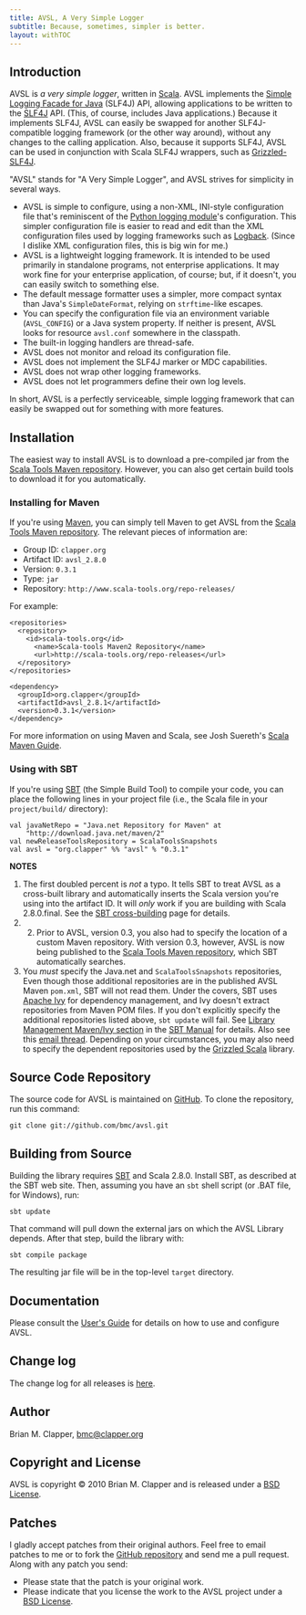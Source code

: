 ```yaml
---
title: AVSL, A Very Simple Logger
subtitle: Because, sometimes, simpler is better.
layout: withTOC
---
```


## Introduction

AVSL is *a very simple logger*, written in [Scala][]. AVSL implements the
[Simple Logging Facade for Java][SLF4J] (SLF4J) API, allowing applications
to be written to the [SLF4J][] API. (This, of course, includes Java
applications.) Because it implements SLF4J, AVSL can easily be swapped for
another SLF4J-compatible logging framework (or the other way around),
without any changes to the calling application. Also, because it supports
SLF4J, AVSL can be used in conjunction with Scala SLF4J wrappers, such as
[Grizzled-SLF4J][].

"AVSL" stands for "A Very Simple Logger", and AVSL strives for simplicity
in several ways.

* AVSL is simple to configure, using a non-XML, INI-style configuration
  file that's reminiscent of the [Python logging module][]'s configuration.
  This simpler configuration file is easier to read and edit than the XML
  configuration files used by logging frameworks such as [Logback][].
  (Since I dislike XML configuration files, this is big win for me.)
* AVSL is a lightweight logging framework. It is intended to be used
  primarily in standalone programs, not enterprise applications. It may
  work fine for your enterprise application, of course; but, if it doesn't,
  you can easily switch to something else.
* The default message formatter uses a simpler, more compact syntax than
  Java's `SimpleDateFormat`, relying on `strftime`-like escapes.
* You can specify the configuration file via an environment variable
  (`AVSL_CONFIG`) or a Java system property. If neither is present, AVSL
  looks for resource `avsl.conf` somewhere in the classpath.
* The built-in logging handlers are thread-safe.
* AVSL does not monitor and reload its configuration file.
* AVSL does not implement the SLF4J marker or MDC capabilities.
* AVSL does not wrap other logging frameworks.
* AVSL does not let programmers define their own log levels.

In short, AVSL is a perfectly serviceable, simple logging framework that can
easily be swapped out for something with more features.

## Installation

The easiest way to install AVSL is to download a pre-compiled jar from the
[Scala Tools Maven repository][]. However, you can also get certain build
tools to download it for you automatically.

### Installing for Maven

If you're using [Maven][], you can simply tell Maven to get AVSL from the
[Scala Tools Maven repository][]. The relevant pieces of information are:

* Group ID: `clapper.org`
* Artifact ID: `avsl_2.8.0`
* Version: `0.3.1`
* Type: `jar`
* Repository: `http://www.scala-tools.org/repo-releases/`

For example:

    <repositories>
      <repository>
        <id>scala-tools.org</id>
          <name>Scala-tools Maven2 Repository</name>
          <url>http://scala-tools.org/repo-releases</url>
      </repository>
    </repositories>

    <dependency>
      <groupId>org.clapper</groupId>
      <artifactId>avsl_2.8.1</artifactId>
      <version>0.3.1</version>
    </dependency>

For more information on using Maven and Scala, see Josh Suereth's
[Scala Maven Guide][].

### Using with SBT

If you're using [SBT][] (the Simple Build Tool) to compile your code, you
can place the following lines in your project file (i.e., the Scala file in
your `project/build/` directory):

    val javaNetRepo = "Java.net Repository for Maven" at
        "http://download.java.net/maven/2"
    val newReleaseToolsRepository = ScalaToolsSnapshots
    val avsl = "org.clapper" %% "avsl" % "0.3.1"

**NOTES**

1. The first doubled percent is *not* a typo. It tells SBT to treat AVSL as
   a cross-built library and automatically inserts the Scala version you're
   using into the artifact ID. It will *only* work if you are building with
   Scala 2.8.0.final. See the [SBT cross-building][] page for details.
2. 2. Prior to AVSL, version 0.3, you also had to specify the location of a
   custom Maven repository. With version 0.3, however, AVSL is now being
   published to the [Scala Tools Maven repository][], which SBT
   automatically searches.
3. You *must* specify the Java.net and `ScalaToolsSnapshots` repositories,
   Even though those additional repositories are in the published AVSL
   Maven `pom.xml`, SBT will not read them. Under the covers, SBT uses
   [Apache Ivy][] for dependency management, and Ivy doesn't extract
   repositories from Maven POM files. If you don't explicitly specify the
   additional repositories listed above, `sbt update` will fail. See
   [Library Management Maven/Ivy section][] in the [SBT Manual][] for
   details. Also see this [email thread][SBT-repo-email-thread]. Depending
   on your circumstances, you may also need to specify the dependent
   repositories used by the [Grizzled Scala][] library.

## Source Code Repository

The source code for AVSL is maintained on [GitHub][]. To clone the
repository, run this command:

    git clone git://github.com/bmc/avsl.git

## Building from Source

Building the library requires [SBT][] and Scala 2.8.0. Install SBT, as
described at the SBT web site. Then, assuming you have an `sbt` shell
script (or .BAT file, for Windows), run:

    sbt update

That command will pull down the external jars on which the AVSL
Library depends. After that step, build the library with:

    sbt compile package

The resulting jar file will be in the top-level `target` directory.

## Documentation

Please consult the [User's Guide][] for details on how to use and configure
AVSL.

## Change log

The change log for all releases is [here][changelog].

## Author

Brian M. Clapper, [bmc@clapper.org][]

## Copyright and License

AVSL is copyright &copy; 2010 Brian M. Clapper and is released under a
[BSD License][].

## Patches

I gladly accept patches from their original authors. Feel free to email
patches to me or to fork the [GitHub repository][] and send me a pull
request. Along with any patch you send:

* Please state that the patch is your original work.
* Please indicate that you license the work to the AVSL project
  under a [BSD License][].

[User's Guide]: users-guide.html
[BSD License]: license.html
[GitHub repository]: http://github.com/bmc/avsl
[Grizzled-SLF4J]: http://bmc.github.com/grizzled-slf4j/
[GitHub]: http://github.com/bmc/
[downloads area]: http://github.com/bmc/avsl/downloads
[Maven]: http://maven.apache.org/
[bmc@clapper.org]: mailto:bmc@clapper.org
[Scala]: http://www.scala-lang.org/
[Python logging module]: http://docs.python.org/library/logging.html
[SLF4J]: http://slf4j.org/
[Logback]: http://logback.qos.ch/
[Grizzled Scala]: http://bmc.github.com/grizzled-scala/
[SBT]: http://code.google.com/p/simple-build-tool
[strftime]: http://www.opengroup.org/onlinepubs/007908799/xsh/strftime.html
[call-by-name]: http://eed3si9n.com/scala-and-evaluation-strategy
[API documentation]: api
[RFC822]: http://www.ietf.org/rfc/rfc822.txt
[JavaMail API]: http://java.sun.com/products/javamail/
[SBT cross-building]: http://code.google.com/p/simple-build-tool/wiki/CrossBuild
[Apache Ivy]: http://ant.apache.org/ivy/
[Library Management Maven/Ivy section]: http://code.google.com/p/simple-build-tool/wiki/LibraryManagement#Maven/Ivy
[SBT Manual]: http://code.google.com/p/simple-build-tool/wiki/DocumentationHome
[SBT-repo-email-thread]: http://groups.google.com/group/simple-build-tool/browse_thread/thread/470bba921252a167
[Scala Tools Maven repository]: http://www.scala-tools.org/repo-releases/
[Scala Maven Guide]: http://www.scala-lang.org/node/345
[changelog]: CHANGELOG.html
